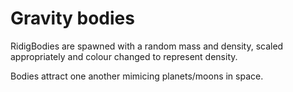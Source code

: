 # Gravity bodies

RidigBodies are spawned with a random mass and density, scaled appropriately and colour changed to represent density.

Bodies attract one another mimicing planets/moons in space.

